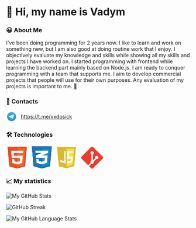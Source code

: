 # 👋 Hi, my name is Vadym

### 😀 About Me

I've been doing programming for 2 years
now. I like to learn and work on something
new, but I am also good at doing routine
work that I enjoy. I objectively evaluate my
knowledge and skills while showing all my
skills and projects I have worked on. I
started programming with frontend while
learning the backend part mainly based
on Node.js. I am ready to conquer
programming with a team that supports
me. I aim to develop commercial projects that people will use for their own purposes. Any evaluation of my projects is important to me. 💖

### 📩 Contacts

<div style="display: flex; align-items: center; gap: 10px;">
<img style="display: inline-block;" src="./assets/telegram.png" width="30" height="30" alt="html">
<a style="display: inline-block;" href="https://t.me/vxdosick">https://t.me/vxdosick</a>   
</div>

### 🛠️ Technologies

<div style="display: flex; align-items: center; gap: 10px;">
<img src="./assets/html.png" width="60" height="60" alt="html">
<img src="./assets/css.png" width="55" height="61" alt="css">
<img src="./assets/js.png" width="60" height="60" alt="js">
<img src="./assets/git.png" width="60" height="60" alt="git"></div>

### 📈 My statistics

![My GitHub Stats](https://github-readme-stats.vercel.app/api/?username=vxdosick&count_private=true&theme=tokyonight&showicons=true)

![GitHub Streak](https://streak-stats.demolab.com?user=vxdosick&theme=tokyonight&hide_border=true&mode=weekly)

![My GitHub Language Stats](https://github-readme-stats.vercel.app/api/top-langs/?username=vxdosick&langs_count=5&theme=tokyonight)
